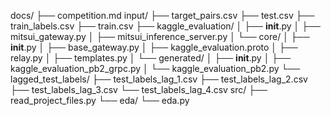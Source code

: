 docs/
├── competition.md
input/
├── target_pairs.csv
├── test.csv
├── train_labels.csv
├── train.csv
├── kaggle_evaluation/
│   ├── __init__.py
│   ├── mitsui_gateway.py
│   ├── mitsui_inference_server.py
│   └── core/
│       ├── __init__.py
│       ├── base_gateway.py
│       ├── kaggle_evaluation.proto
│       ├── relay.py
│       ├── templates.py
│       └── generated/
│           ├── __init__.py
│           ├── kaggle_evaluation_pb2_grpc.py
│           └── kaggle_evaluation_pb2.py
└── lagged_test_labels/
    ├── test_labels_lag_1.csv
    ├── test_labels_lag_2.csv
    ├── test_labels_lag_3.csv
    └── test_labels_lag_4.csv
src/
├── read_project_files.py
└── eda/
    └── eda.py